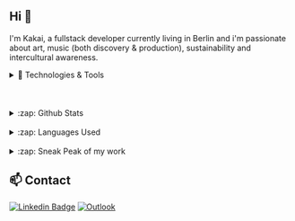 ## Hi 👋

I'm Kakai, a fullstack developer currently living in Berlin and i'm passionate about art, music (both discovery & production), sustainability and intercultural awareness.
<br />

<details>
<summary>🔧 Technologies & Tools</summary>
<br />
<img align="left" alt="HTML5" width="45px" src="./images/html.png" />
<img align="left" alt="CSS3" width="45px" src="./images/css.png" />
<img align="left" alt="Sass" width="45px" src="./images/sass.png" />
<img align="left" alt="JavaScript" width="45px" src="./images/javascript.png" />
<img align="left" alt="TypeScript" width="45px" src="./images/typescript.png" />
<img align="left" alt="React" width="45px" src="./images/react.png" />
<img align="left" alt="Node.js" width="45px" src="./images/nodejs.png" />
<img align="left" alt="Express" width="45px" src="./images/express.png" />
<img align="left" alt="MongoDB" width="45px" src="./images/mongodb.png" />
<img align="left" alt="Git" width="45px" src="./images/git.png" />
<img align="left" alt="GitHub" width="45px" src="./images/github.png" />
<img align="left" alt="Terminal" width="45px" src="./images/terminal.png" />
<img align="left" alt="Visual Studio Code" width="45px" src="./images/vscode.png" />
</details>
<br />
<br />
<br />
<details>
  <summary>:zap: Github Stats</summary>
  <br />
  <img src="https://github-readme-stats.vercel.app/api?username=justkakai&&show_icons=true&title_color=222222&icon_color=03A87C&text_color=333333&bg_color=ffffff">
</details>
<br />
<details>
  <summary>:zap: Languages Used</summary>
  <br />
  <img src="https://github-readme-stats.vercel.app/api/top-langs/?username=justkakai&layout=compact&bg_color=ffffff&text_color=333333">
</details>
<br />
<details>
  <summary>:zap: Sneak Peak of my work</summary>
  <br />

  Calculator App             |  African Gallery Project
:-------------------------:|:-------------------------:
![calculatorApp](https://user-images.githubusercontent.com/92310262/163056895-2d0bba52-870f-457c-b91f-81e36d965e2f.png)  |  ![africanGallery](https://user-images.githubusercontent.com/92310262/163180834-e058dbc3-6739-404d-b52b-c6420d49e21c.png)
</details>

## 📫 Contact

[![Linkedin Badge](https://img.shields.io/badge/-LinkedIn-blue?style=flat-square&logo=Linkedin&logoColor=white&link=https://www.linkedin.com/in/wapenyik/)](https://www.linkedin.com/in/wapenyik/)
[![Outlook](https://img.shields.io/badge/Microsoft_Outlook-0078D4?style=for-the-badge&logo=microsoft-outlook&logoColor=white&link=mailto:wapenyik@outlook.com)](mailto:wapenyik@outlook.com)


